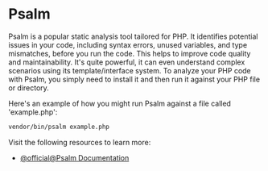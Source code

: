 # Psalm

Psalm is a popular static analysis tool tailored for PHP. It identifies potential issues in your code, including syntax errors, unused variables, and type mismatches, before you run the code. This helps to improve code quality and maintainability. It's quite powerful, it can even understand complex scenarios using its template/interface system. To analyze your PHP code with Psalm, you simply need to install it and then run it against your PHP file or directory. 

Here's an example of how you might run Psalm against a file called 'example.php': 

```bash
vendor/bin/psalm example.php
```

Visit the following resources to learn more:

- [@official@Psalm Documentation](https://psalm.dev/docs/)
